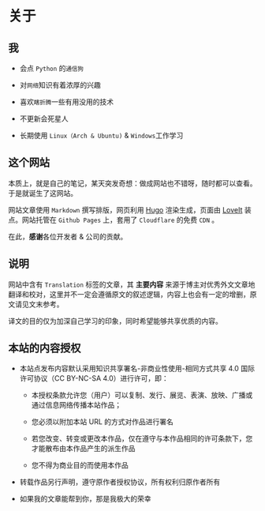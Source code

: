 # 关于


## 我

- 会点 `Python` 的`通信狗`

- 对`网络`知识有着浓厚的兴趣

- 喜欢`瞎折腾`一些有用没用的技术

- 不更新会死星人

- 长期使用 `Linux（Arch & Ubuntu)` & `Windows`工作学习

## 这个网站

本质上，就是自己的笔记，某天突发奇想：做成网站也不错呀，随时都可以查看。于是就诞生了这网站。

网站文章使用 `Markdown` 撰写排版，网页利用 [Hugo](https://gohugo.io/) 渲染生成，页面由 [LoveIt](https://github.com/dillonzq/LoveIt) 装点。网站托管在 `Github Pages` 上，套用了 `Cloudflare` 的免费 `CDN` 。

在此，**感谢**各位开发者 & 公司的贡献。

## 说明

网站中含有 `Translation` 标签的文章，其 **主要内容** 来源于博主对优秀外文文章地翻译和校对，这里并不一定会遵循原文的叙述逻辑，内容上也会有一定的增删，原文请见文末参考。

译文的目的仅为加深自己学习的印象，同时希望能够共享优质的内容。

## 本站的内容授权

- 本站点发布内容默认采用知识共享署名-非商业性使用-相同方式共享 4.0 国际许可协议（CC BY-NC-SA 4.0）进行许可，即：

  - 本授权条款允许您（用户）可以复制、发行、展览、表演、放映、广播或通过信息网络传播本站作品；

  - 您必须以附加本站 URL 的方式对作品进行署名

  - 若您改变、转变或更改本作品，仅在遵守与本作品相同的许可条款下，您才能散布由本作品产生的派生作品

  - 您不得为商业目的而使用本作品

- 转载作品另行声明，遵守原作者授权协议，所有权利归原作者所有

- 如果我的文章能帮到你，那是我极大的荣幸


